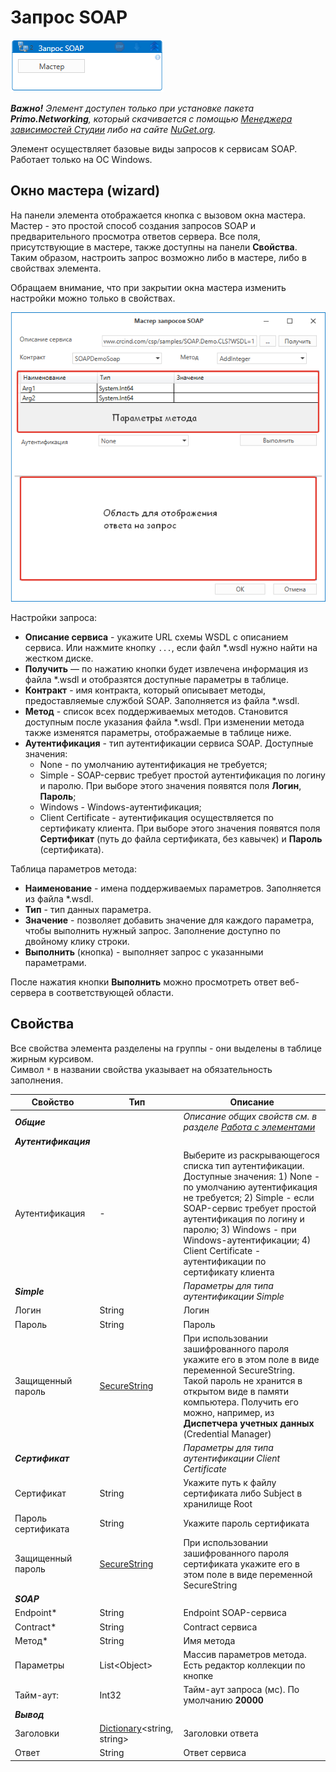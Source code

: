 # Запрос SOAP

![](<../../../.gitbook/assets/SOAPRequest.png>)

***Важно!** Элемент доступен только при установке пакета **Primo.Networking**, который скачивается с помощью [Менеджера зависимостей Студии](https://docs.primo-rpa.ru/primo-rpa/primo-studio/projects/manage-dependencies#menedzher-zavisimostei) либо на сайте [NuGet.org](https://www.nuget.org/packages/Primo.Networking).*

Элемент осуществляет базовые виды запросов к сервисам SOAP. Работает только на ОС Windows.

## Окно мастера (wizard)
На панели элемента отображается кнопка с вызовом окна мастера. Мастер - это простой способ создания запросов SOAP и предварительного просмотра ответов сервера. Все поля, присутствующие в мастере, также доступны на панели **Свойства**. Таким образом, настроить запрос возможно либо в мастере, либо в свойствах элемента. 

Обращаем внимание, что при закрытии окна мастера изменить настройки можно только в свойствах.

![](<../../../.gitbook/assets/soap-master.png>)

Настройки запроса:
* **Описание сервиса** - укажите URL схемы WSDL с описанием сервиса. Или нажмите кнопку `...`, если файл \*.wsdl нужно найти на жестком диске.
* **Получить**  — по нажатию кнопки будет извлечена информация из файла \*.wsdl и отобразятся доступные параметры в таблице.
* **Контракт** - имя контракта, который описывает методы, предоставляемые службой SOAP. Заполняется из файла \*.wsdl.
* **Метод** - список всех поддерживаемых методов. Становится доступным после указания файла \*.wsdl. При изменении метода также изменятся параметры, отображаемые в таблице ниже.
* **Аутентификация** - тип аутентификации сервиса SOAP. Доступные значения: 
  * None - по умолчанию аутентификация не требуется; 
  * Simple - SOAP-сервис требует простой аутентификация по логину и паролю. При выборе этого значения появятся поля **Логин**, **Пароль**; 
  * Windows - Windows-аутентификация; 
  * Client Certificate - аутентификация осуществляется по сертификату клиента. При выборе этого значения появятся поля **Сертификат** (путь до файла сертификата, без кавычек) и **Пароль** (сертификата).

Таблица параметров метода:
* **Наименование** - имена поддерживаемых параметров. Заполняется из файла \*.wsdl.
* **Тип** - тип данных параметра. 
* **Значение** - позволяет добавить значение для каждого параметра, чтобы выполнить нужный запрос. Заполнение доступно по двойному клику строки.
* **Выполнить** (кнопка) - выполняет запрос с указанными параметрами.

После нажатия кнопки **Выполнить** можно просмотреть ответ веб-сервера в соответствующей области.

## Свойства
Все свойства элемента разделены на группы - они выделены в таблице жирным курсивом.\
Символ `*` в названии свойства указывает на обязательность заполнения.

| Свойство           | Тип                                                                                | Описание                      |
| ------------------ | ---------------------------------------------------------------------------------- | --------------------------------------------------------- |
| ***Общие***    |  | *Описание общих свойств см. в разделе [Работа с элементами](https://docs.primo-rpa.ru/primo-rpa/primo-studio/process/elements)* |
| ***Аутентификация*** |  |  |
| Аутентификация |  -    | Выберите из раскрывающегося списка тип аутентификации. Доступные значения: 1) None - по умолчанию аутентификация не требуется; 2) Simple - если SOAP-сервис требует простой аутентификация по логину и паролю; 3) Windows - при Windows-аутентификации; 4) Client Certificate - аутентификации по сертификату клиента |
| ***Simple***   |  | *Параметры для типа аутентификации Simple* | 
| Логин          | String                       | Логин  |
| Пароль         | String                       | Пароль |
| Защищенный пароль | [SecureString](https://learn.microsoft.com/ru-Ru/dotnet/api/system.security.securestring?view=netcore-3.1) |  При использовании зашифрованного пароля укажите его в этом поле в виде переменной SecureString. Такой пароль не хранится в открытом виде в памяти компьютера. Получить его можно, например, из **Диспетчера учетных данных** (Credential Manager)|
| ***Сертификат*** |  | *Параметры для типа аутентификации Client Certificate* |
| Сертификат     | String    | Укажите путь к файлу сертификата либо Subject в хранилище Root |
| Пароль сертификата | String     | Укажите пароль сертификата  |
| Защищенный пароль  | [SecureString](https://learn.microsoft.com/ru-Ru/dotnet/api/system.security.securestring?view=netcore-3.1) | При использовании зашифрованного пароля сертификата укажите его в этом поле в виде переменной SecureString |
| ***SOAP***    |  |  |
| Endpoint\*    | String      | Endpoint SOAP-сервиса |
| Contract\*    | String      | Contract сервиса |
| Метод\*       | String      | Имя метода       |
| Параметры     | List\<Object\> | Массив параметров метода. Есть редактор коллекции по кнопке |
| Тайм-аут:     | Int32       | Тайм-аут запроса (мс). По умолчанию **20000** |
| ***Вывод***   |  |  |
| Заголовки    | [Dictionary](https://learn.microsoft.com/ru-ru/dotnet/api/system.collections.generic.dictionary-2?view=net-5.0)\<string, string\> | Заголовки ответа |
| Ответ         | String      | Ответ сервиса   |



